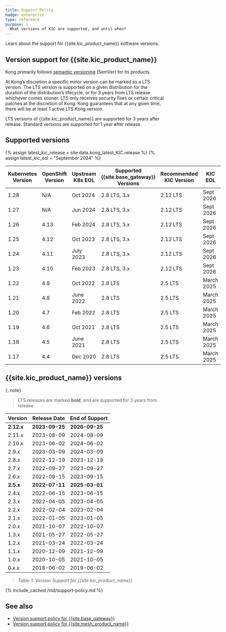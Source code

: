 ```yaml
---
title: Support Policy
badge: enterprise
type: reference
purpose: |
  What versions of KIC are supported, and until when?
---
```


Learn about the support for {{site.kic_product_name}} software versions.

## Version support for {{site.kic_product_name}}

Kong primarily follows [semantic versioning](https://semver.org/) (SemVer) for its products.

At Kong’s discretion a specific minor version can be marked as a LTS version. The LTS version is supported on a given distribution for the duration of the distribution’s lifecycle, or for 3 years from LTS release whichever comes sooner. LTS only receives security fixes or certain critical patches at the discretion of Kong. Kong guarantees that at any given time, there will be at least 1 active LTS Kong version.

LTS versions of {{site.kic_product_name}} are supported for 3 years after release. Standard versions are supported for 1 year after release.

## Supported versions

{% assign latest_kic_release = site.data.kong_latest_KIC.release %}
{% assign latest_kic_eol = "September 2024" %}

<table style="display:table" width="100%">
<thead>
<tr>
  <th>Kubernetes Version</th>
  <th>OpenShift Version</th>
  <th>Upstream K8s EOL</th>
  <th>Supported {{site.base_gateway}} Versions</th>
  <th>Recommended KIC Version</th>
  <th>KIC EOL</th>
</tr>
</thead>
<tbody>
  <tr>
    <td>1.28</td>
    <td>N/A</td>
    <td>Oct 2024</td>
    <td>2.8 LTS, 3.x</td>
    <td>2.12 LTS</td>
    <td>Sept 2026</td>
  </tr>
  <tr>
    <td>1.27</td>
    <td>N/A</td>
    <td>Jun 2024</td>
    <td>2.8 LTS, 3.x</td>
    <td>2.12 LTS</td>
    <td>Sept 2026</td>
  </tr>
  <tr>
    <td>1.26</td>
    <td>4.13</td>
    <td>Feb 2024</td>
    <td>2.8 LTS, 3.x</td>
    <td>2.12 LTS</td>
    <td>Sept 2026</td>
  </tr>
  <tr>
    <td>1.25</td>
    <td>4.12</td>
    <td>Oct 2023</td>
    <td>2.8 LTS, 3.x</td>
    <td>2.12 LTS</td>
    <td>Sept 2026</td>
  </tr>
  <tr>
    <td>1.24</td>
    <td>4.11</td>
    <td>July 2023</td>
    <td>2.8 LTS, 3.x</td>
    <td>2.12 LTS</td>
    <td>Sept 2026</td>
  </tr>
  <tr>
    <td>1.23</td>
    <td>4.10</td>
    <td>Feb 2023</td>
    <td>2.8 LTS, 3.x</td>
    <td>2.12 LTS</td>
    <td>Sept 2026</td>
  </tr>
  <tr>
    <td>1.22</td>
    <td>4.9</td>
    <td>Oct 2022</td>
    <td>2.8 LTS</td>
    <td>2.5 LTS</td>
    <td>March 2025</td>
  </tr>
  <tr>
    <td>1.21</td>
    <td>4.8</td>
    <td>June 2022</td>
    <td>2.8 LTS</td>
    <td>2.5 LTS</td>
    <td>March 2025</td>
  </tr>
  <tr>
    <td>1.20</td>
    <td>4.7</td>
    <td>Feb 2022</td>
    <td>2.8 LTS</td>
    <td>2.5 LTS</td>
    <td>March 2025</td>
  </tr>
  <tr>
    <td>1.19</td>
    <td>4.6</td>
    <td>Oct 2021</td>
    <td>2.8 LTS</td>
    <td>2.5 LTS</td>
    <td>March 2025</td>
  </tr>
  <tr>
    <td>1.18</td>
    <td>4.5</td>
    <td>June 2021</td>
    <td>2.8 LTS</td>
    <td>2.5 LTS</td>
    <td>March 2025</td>
  </tr>
  <tr>
    <td>1.17</td>
    <td>4.4</td>
    <td>Dec 2020</td>
    <td>2.8 LTS</td>
    <td>2.5 LTS</td>
    <td>March 2025</td>
  </tr>
</tbody>
</table>

## {{site.kic_product_name}} versions

{:.note}
> LTS releases are marked **bold**, and are supported for 3 years from release

|  Version   |   Release Date   | End of Support |
|------------|------------------|----------------|
| **2.12.x** |  **2023-09-25**  | **2026-09-25** |
|   2.11.x   |    2023-08-09    |   2024-08-09   |
|   2.10.x   |    2023-06-02    |   2024-06-02   |
|   2.9.x    |    2023-03-09    |   2024-03-09   |
|   2.8.x    |    2022-12-19    |   2023-12-19   |
|   2.7.x    |    2022-09-27    |   2023-09-27   |
|   2.6.x    |    2022-09-15    |   2023-09-15   |
| **2.5.x**  |  **2022-07-11**  | **2025-03-01** |
|   2.4.x    |    2022-06-15    |   2023-06-15   |
|   2.3.x    |    2022-04-05    |   2023-04-05   |
|   2.2.x    |    2022-02-04    |   2023-02-04   |
|   2.1.x    |    2022-01-05    |   2023-01-05   |
|   2.0.x    |    2021-10-07    |   2022-10-07   |
|   1.3.x    |    2021-05-27    |   2022-05-27   |
|   1.2.x    |    2021-03-24    |   2022-03-24   |
|   1.1.x    |    2020-12-09    |   2021-12-09   |
|   1.0.x    |    2020-10-05    |   2021-10-05   |
|   0.x.x    |    2018-06-02    |   2019-06-02   |

> *Table 1: Version Support for {{site.kic_product_name}}*

{% include_cached /md/support-policy.md %}

## See also
* [Version support policy for {{site.base_gateway}}](/gateway/latest/support-policy/)
* [Version support policy for {{site.mesh_product_name}}](/mesh/latest/support-policy/)
